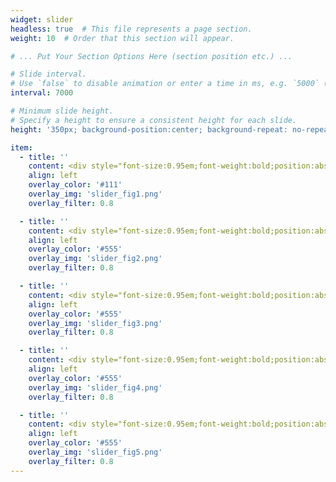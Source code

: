 ```yaml
---
widget: slider
headless: true  # This file represents a page section.
weight: 10  # Order that this section will appear.

# ... Put Your Section Options Here (section position etc.) ...

# Slide interval.
# Use `false` to disable animation or enter a time in ms, e.g. `5000` (5s).
interval: 7000

# Minimum slide height.
# Specify a height to ensure a consistent height for each slide.
height: '350px; background-position:center; background-repeat: no-repeat; background-size: cover'

item:
  - title: ''
    content: <div style="font-size:0.95em;font-weight:bold;position:absolute;bottom:0"></div>
    align: left
    overlay_color: '#111'
    overlay_img: 'slider_fig1.png'
    overlay_filter: 0.8

  - title: ''
    content: <div style="font-size:0.95em;font-weight:bold;position:absolute;bottom:0"></div>
    align: left
    overlay_color: '#555'
    overlay_img: 'slider_fig2.png'
    overlay_filter: 0.8

  - title: ''
    content: <div style="font-size:0.95em;font-weight:bold;position:absolute;bottom:0"></div>
    align: left
    overlay_color: '#555'
    overlay_img: 'slider_fig3.png'
    overlay_filter: 0.8

  - title: ''
    content: <div style="font-size:0.95em;font-weight:bold;position:absolute;bottom:0"></div>
    align: left
    overlay_color: '#555'
    overlay_img: 'slider_fig4.png'
    overlay_filter: 0.8

  - title: ''
    content: <div style="font-size:0.95em;font-weight:bold;position:absolute;bottom:0"></div>
    align: left
    overlay_color: '#555'
    overlay_img: 'slider_fig5.png'
    overlay_filter: 0.8
---
```

